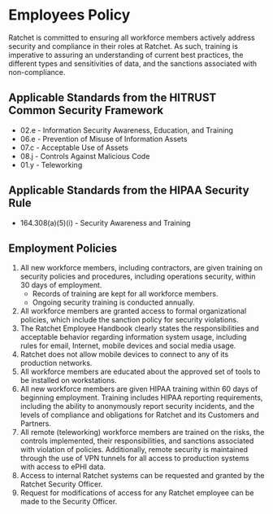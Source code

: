 # Employees Policy

Ratchet is committed to ensuring all workforce members actively address security and compliance in their roles at Ratchet. As such, training is imperative to assuring an understanding of current best practices, the different types and sensitivities of data, and the sanctions associated with non-compliance.

## Applicable Standards from the HITRUST Common Security Framework

* 02.e - Information Security Awareness, Education, and Training
* 06.e - Prevention of Misuse of Information Assets
* 07.c - Acceptable Use of Assets
* 08.j - Controls Against Malicious Code
* 01.y - Teleworking

## Applicable Standards from the HIPAA Security Rule

* 164.308(a)(5)(i) - Security Awareness and Training

## Employment Policies

1. All new workforce members, including contractors, are given training on security policies and procedures, including operations security, within 30 days of employment.
	* Records of training are kept for all workforce members.
	* Ongoing security training is conducted annually.
2. All workforce members are granted access to formal organizational policies, which include the sanction policy for security violations.
3. The Ratchet Employee Handbook clearly states the responsibilities and acceptable behavior regarding information system usage, including rules for email, Internet, mobile devices and social media usage.
4. Ratchet does not allow mobile devices to connect to any of its production networks. 
5. All workforce members are educated about the approved set of tools to be installed on workstations.
6. All new workforce members are given HIPAA training within 60 days of beginning employment. Training includes HIPAA reporting requirements, including the ability to anonymously report security incidents, and the levels of compliance and obligations for Ratchet and its Customers and Partners.
7. All remote (teleworking) workforce members are trained on the risks, the controls implemented, their responsibilities, and sanctions associated with violation of policies. Additionally, remote security is maintained through the use of VPN tunnels for all access to production systems with access to ePHI data.
9. Access to internal Ratchet systems can be requested and granted by the Ratchet Security Officer. 
10. Request for modifications of access for any Ratchet employee can be made to the Security Officer.
